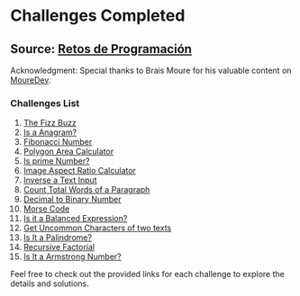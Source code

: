 # Challenges Completed

## Source: [Retos de Programación](https://retosdeprogramacion.com/ejercicios/)

Acknowledgment: Special thanks to Brais Moure for his valuable content on [MoureDev](https://www.youtube.com/c/MoureDev).

### Challenges List

1. [The Fizz Buzz](https://github.com/madescoces/code-challenges/tree/main/%231_fizzbuzz)
2. [Is a Anagram?](https://github.com/madescoces/code-challenges/tree/main/%232_anagrama)
3. [Fibonacci Number](https://github.com/madescoces/code-challenges/tree/main/%233_fibonacci)
4. [Polygon Area Calculator](https://github.com/madescoces/code-challenges/tree/main/%234_polygon_area)
5. [Is prime Number?](https://github.com/madescoces/code-challenges/tree/main/%233_fibonacci)
6. [Image Aspect Ratio Calculator](https://github.com/madescoces/code-challenges/tree/main/%233_fibonacci)
7. [Inverse a Text Input](https://github.com/madescoces/code-challenges/tree/main/%233_fibonacci)
8. [Count Total Words of a Paragraph](https://github.com/madescoces/code-challenges/tree/main/%233_fibonacci)
9. [Decimal to Binary Number](https://github.com/madescoces/code-challenges/tree/main/%233_fibonacci)
10. [Morse Code](https://github.com/madescoces/code-challenges/tree/main/%233_fibonacci)
11. [Is it a Balanced Expression?](https://github.com/madescoces/code-challenges/tree/main/%233_fibonacci)
12. [Get Uncommon Characters of two texts](https://github.com/madescoces/code-challenges/tree/main/%233_fibonacci)
13. [Is It a Palindrome?](https://github.com/madescoces/code-challenges/tree/main/%233_fibonacci)
14. [Recursive Factorial](https://github.com/madescoces/code-challenges/tree/main/%233_fibonacci)
15. [Is It a Armstrong Number?](https://github.com/madescoces/code-challenges/tree/main/%233_fibonacci)

Feel free to check out the provided links for each challenge to explore the details and solutions.